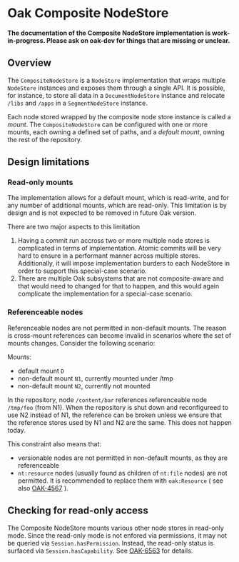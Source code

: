 <!--
   Licensed to the Apache Software Foundation (ASF) under one or more
   contributor license agreements.  See the NOTICE file distributed with
   this work for additional information regarding copyright ownership.
   The ASF licenses this file to You under the Apache License, Version 2.0
   (the "License"); you may not use this file except in compliance with
   the License.  You may obtain a copy of the License at

       http://www.apache.org/licenses/LICENSE-2.0

   Unless required by applicable law or agreed to in writing, software
   distributed under the License is distributed on an "AS IS" BASIS,
   WITHOUT WARRANTIES OR CONDITIONS OF ANY KIND, either express or implied.
   See the License for the specific language governing permissions and
   limitations under the License.
  -->
# Oak Composite NodeStore

**The documentation of the Composite NodeStore implementation is work-in-progress. Please ask on oak-dev for things that are missing or unclear.**

## Overview

The `CompositeNodeStore` is a `NodeStore` implementation that wraps multiple `NodeStore` instances
and exposes them through a single API. It is possible, for instance, to store all data in a 
`DocumentNodeStore` instance and relocate `/libs` and `/apps` in a `SegmentNodeStore` instance.

Each node stored wrapped by the composite node store instance is called a _mount_. The
`CompositeNodeStore` can be configured with one or more mounts, each owning a defined set
of paths, and a _default mount_, owning the rest of the repository.

## Design limitations

### Read-only mounts

The implementation allows for a default mount, which is read-write, and for any number of 
additional mounts, which are read-only. This limitation is by design and is not expected to
be removed in future Oak version.

There are two major aspects to this limitation

1. Having a commit run accross two or more multiple node stores is complicated in terms of
implementation. Atomic commits will be very hard to ensure in a performant manner across
multiple stores. Additionally, it will impose implementation burders to each NodeStore
in order to support this special-case scenario.
1. There are multiple Oak subsystems that are not composite-aware and that would need to 
changed for that to happen, and this would again complicate the implementation for a
special-case scenario.

### Referenceable nodes

Referenceable nodes are not permitted in non-default mounts. The reason is cross-mount references
can become invalid in scenarios where the set of mounts changes. Consider the following scenario:

Mounts:

* default mount `D`
* non-default mount `N1`, currently mounted under /tmp
* non-default mount `N2`, currently not mounted 

In the repository, node `/content/bar` references referenceable node `/tmp/foo` (from N1). When
the repository is shut down and reconfigureed to use N2 instead of N1, the  reference can be broken
unless we ensure that the reference stores used by N1 and N2 are the same. This does not happen
today.

This constraint also means that:

* versionable nodes are not permitted in non-default mounts, as they are referenceable
* `nt:resource` nodes (usually found as children of `nt:file` nodes) are not permitted. It is recommended
  to replace them with `oak:Resource` ( see also [OAK-4567](https://issues.apache.org/jira/browse/OAK-4567) ).

## Checking for read-only access

The Composite NodeStore mounts various other node stores in read-only mode. Since the read-only mode
is not enfored via permissions, it may not be queried via `Session.hasPermission`. Instead, the
read-only status is surfaced via `Session.hasCapability`. See [OAK-6563][OAK-6563] for details.

[OAK-6563]: https://issues.apache.org/jira/browse/OAK-6563
